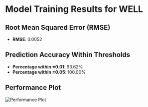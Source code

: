 # Model Training Results for WELL

## Root Mean Squared Error (RMSE)
- **RMSE**: 0.0052

## Prediction Accuracy Within Thresholds
- **Percentage within ±0.01**: 93.62%
- **Percentage within ±0.05**: 100.00%

## Performance Plot
![Performance Plot](../imgs/WELL.png)
